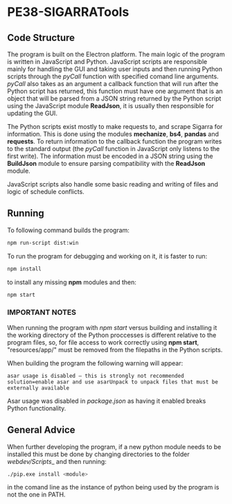 # PE38-SIGARRATools

## Code Structure

The program is built on the Electron platform. The main logic of the program is written in JavaScript and Python. JavaScript scripts are responsible mainly for handling the GUI and taking user inputs and then running Python scripts through the _pyCall_ function with specified comand line arguments. _pyCall_ also takes as an argument a callback function that will run after the Python script has returned, this function must have one argument that is an object that will be parsed from a JSON string returned by the Python script using the JavaScript module __ReadJson__, it is usually then responsible for updating the GUI.

The Python scripts exist mostly to make requests to, and scrape Sigarra for information. This is done using the modules __mechanize__, __bs4__, __pandas__ and __requests__. To return information to the callback function the program writes to the standard output (the _pyCall_ function in JavaScript only listens to the first write). The information must be encoded in a JSON string using the __BuildJson__ module to ensure parsing compatibility with the __ReadJson__ module.

JavaScript scripts also handle some basic reading and writing of files and logic of schedule conflicts.

## Running

To following command builds the program:

``` bash
npm run-script dist:win
```

To run the program for debugging and working on it, it is faster to run:

``` bash
npm install
```

to install any missing __npm__ modules and then:

``` bash
npm start
```

### IMPORTANT NOTES

When running the program with _npm start_ versus building and installing it the working directory of the Python proccesses is different relative to the program files, so, for file access to work correctly using __npm start__, "resources/app/" must be removed from the filepaths in the Python scripts. 

When building the program the following warning will appear:

```
asar usage is disabled — this is strongly not recommended  solution=enable asar and use asarUnpack to unpack files that must be externally available
```

Asar usage was disabled in _package.json_ as having it enabled breaks Python functionality.

## General Advice

When further developing the program, if a new python module needs to be installed this must be done by changing directories to the folder _webdev/Scripts__ and then running:

``` bash
./pip.exe install <module>
```

in the comand line as the instance of python being used by the program is not the one in PATH.
